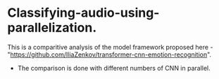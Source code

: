 # Classifying-audio-using-parallelization.

This is a comparitive analysis of the model framework proposed here - "https://github.com/IliaZenkov/transformer-cnn-emotion-recognition".

- The comparison is done with different numbers of CNN in parallel.
